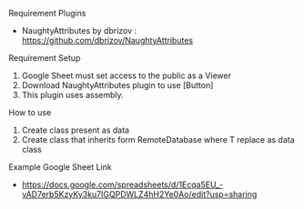 Requirement Plugins
- NaughtyAttributes by dbrizov : https://github.com/dbrizov/NaughtyAttributes

Requirement Setup
1. Google Sheet must set access to the public as a Viewer
2. Download NaughtyAttributes plugin to use [Button]
3. This plugin uses assembly.

How to use
1. Create class present as data
2. Create class that inherits form RemoteDatabase<T> where T replace as data class

Example Google Sheet Link
- https://docs.google.com/spreadsheets/d/1Ecqa5EU_-vAD7erb5KzyKy3ku7IGQPDWLZ4hH2Ye0Ao/edit?usp=sharing
